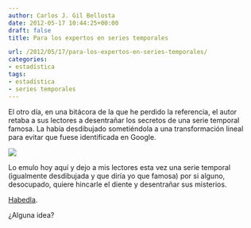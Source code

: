 ```yaml
---
author: Carlos J. Gil Bellosta
date: 2012-05-17 10:44:25+00:00
draft: false
title: Para los expertos en series temporales

url: /2012/05/17/para-los-expertos-en-series-temporales/
categories:
- estadística
tags:
- estadística
- series temporales
---
```


El otro día, en una bitácora de la que he perdido la referencia, el autor retaba a sus lectores a desentrañar los secretos de una serie temporal famosa. La había desdibujado sometiéndola a una transformación lineal para evitar que fuese identificada en Google.


[![](/wp-uploads/2012/05/serie_temporal.png)
](/wp-uploads/2012/05/serie_temporal.png)


Lo emulo hoy aquí y dejo a mis lectores esta vez una serie temporal (igualmente desdibujada y que diría yo que famosa) por si alguno, desocupado, quiere hincarle el diente y desentrañar sus misterios.

[Habedla](/wp-uploads/2012/05/serie_temporal.txt).

¿Alguna idea?
